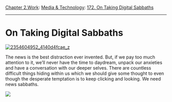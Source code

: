 [Chapter 2.Work](https://www.theschooloflife.com/thebookoflife/category/work/): [Media & Technology](https://www.theschooloflife.com/thebookoflife/category/work/media-and-technology/): [172. On Taking Digital Sabbaths](https://www.theschooloflife.com/thebookoflife/on-taking-digital-sabbaths/)

* * *

# On Taking Digital Sabbaths

[![2354604952_4140d4fcae_z](https://www.theschooloflife.com/thebookoflife/wp-content/uploads/2014/11/2354604952_4140d4fcae_z.jpg)](http://www.thebookoflife.org/wp-content/uploads/2014/11/2354604952_4140d4fcae_z.jpg)

The news is the best distraction ever invented. But, if we pay too much attention to it, we’ll never have the time to daydream, unpack our anxieties and have a conversation with our deeper selves. There are countless difficult things hiding within us which we should give some thought to even though the desperate temptation is to keep clicking and looking. We need news sabbaths.

[![](https://img.youtube.com/vi/-LWZkL5Xsno/0.jpg)](//www.youtube.com/embed/-LWZkL5Xsno? '')
